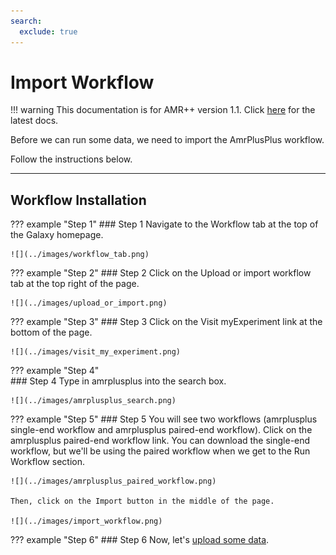 ```yaml
---
search:
  exclude: true
---
```


# Import Workflow

!!! warning
    This documentation is for AMR++ version 1.1. Click [here](./../latest/introduction.md) for the latest docs.

Before we can run some data, we need to import the AmrPlusPlus workflow.

Follow the instructions below.

---

## Workflow Installation

??? example "Step 1"
    ### Step 1
    Navigate to the Workflow tab at the top of the Galaxy homepage.

    ![](../images/workflow_tab.png)

??? example "Step 2"
    ### Step 2
    Click on the Upload or import workflow tab at the top right of the page.

    ![](../images/upload_or_import.png)

??? example "Step 3"
    ### Step 3
    Click on the Visit myExperiment link at the bottom of the page.

    ![](../images/visit_my_experiment.png)

??? example "Step 4"    
    ### Step 4
    Type in amrplusplus into the search box.

    ![](../images/amrplusplus_search.png)

??? example "Step 5"
    ### Step 5
    You will see two workflows (amrplusplus single-end workflow and amrplusplus paired-end workflow). Click on the amrplusplus paired-end workflow link. You can download the single-end workflow, but we'll be using the paired workflow when we get to the Run Workflow section.

    ![](../images/amrplusplus_paired_workflow.png)

    Then, click on the Import button in the middle of the page.

    ![](../images/import_workflow.png)

??? example "Step 6"
    ### Step 6
    Now, let's [upload some data](../running/upload.md).